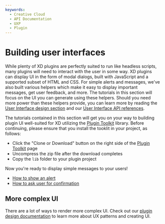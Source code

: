 ```yaml
---
keywords:
  - Creative Cloud
  - API Documentation
  - UXP
  - Plugin
---
```


# Building user interfaces

While plenty of XD plugins are perfectly suited to run like headless scripts, many plugins will need to interact with the user in some way. XD plugins can display UI in the form of modal dialogs, built with JavaScript and a supported subset of HTML and CSS. For simple alerts and messages, we've also built various helpers which make it easy to display important messages, get user feedback, and more. The tutorials in this section will focus on the UI you can generate using these helpers. Should you need more power than these helpers provide, you can learn more by reading the [User Interface design section](/design/user-interface/) and our [User Interface API references](/develop/reference/uxp/ui-html-index/).

The tutorials contained in this section will get you on your way to building plugin UI well-suited for XD utilizing the [Plugin Toolkit](https://github.com/AdobeXD/plugin-toolkit) library. Before continuing, please ensure that you install the tooklit in your project, as follows:

- Click the "Clone or Download" button on the right side of the [Plugin Toolkit](https://github.com/AdobeXD/plugin-toolkit) page
- Uncompress the zip file after the download completes
- Copy the `lib` folder to your plugin project

Now you're ready to display simple messages to your users!

- [How to show an alert](/develop/tutorials/how-to-show-an-alert/)
- [How to ask user for confirmation](/develop/tutorials/how-to-ask-user-for-confirmation/)

## More complex UI

There are a lot of ways to render more complex UI. Check out our [plugin design documentation](/design/) to learn more about UX patterns and creating UI.
